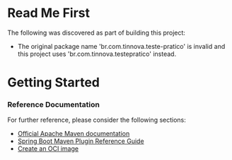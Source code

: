 # Read Me First
The following was discovered as part of building this project:

* The original package name 'br.com.tinnova.teste-pratico' is invalid and this project uses 'br.com.tinnova.testepratico' instead.

# Getting Started

### Reference Documentation
For further reference, please consider the following sections:

* [Official Apache Maven documentation](https://maven.apache.org/guides/index.html)
* [Spring Boot Maven Plugin Reference Guide](https://docs.spring.io/spring-boot/docs/2.4.2/maven-plugin/reference/html/)
* [Create an OCI image](https://docs.spring.io/spring-boot/docs/2.4.2/maven-plugin/reference/html/#build-image)

